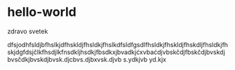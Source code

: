 # hello-world
zdravo svetek

dfsjodhfsldjbfhslkjdfhskldjfhsldkjfhslkdfsldfgsdlfhsldkjfhskldjfhskdljfhsldkjfhskjdgfdsjčlkfhsdjlkfnsdkljhsdkjfbsdkxjbvadkjćxvbaćdjvbskčdjfbskčdjbvskdjbvsčdkjbvskdjbvsk.djcbvs.djbxvsk.djvb s.ydkjvb yd.kjx
